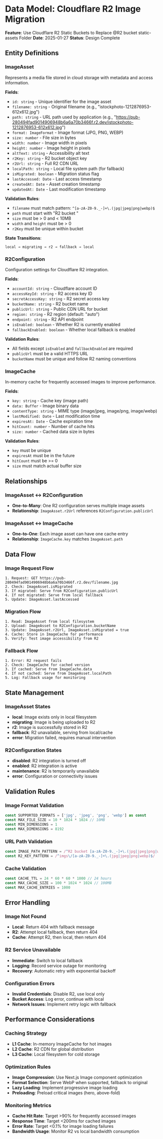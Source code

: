 # Data Model: Cloudflare R2 Image Migration

**Feature**: Use Cloudflare R2 Static Buckets to Replace @R2 bucket static-assets Folder **Date**:
2025-01-27 **Status**: Design Complete

## Entity Definitions

### ImageAsset

Represents a media file stored in cloud storage with metadata and access information.

**Fields**:

- `id: string` - Unique identifier for the image asset
- `filename: string` - Original filename (e.g., "istockphoto-1212876953-612x612.jpg")
- `path: string` - URL path used by application (e.g.,
  "https://pub-280494fad9014906948b6a6a70b3466f.r2.dev/istockphoto-1212876953-612x612.jpg")
- `format: ImageFormat` - Image format (JPG, PNG, WEBP)
- `size: number` - File size in bytes
- `width: number` - Image width in pixels
- `height: number` - Image height in pixels
- `altText: string` - Accessibility alt text
- `r2Key: string` - R2 bucket object key
- `r2Url: string` - Full R2 CDN URL
- `localPath: string` - Local file system path (for fallback)
- `isMigrated: boolean` - Migration status flag
- `lastAccessed: Date` - Last access timestamp
- `createdAt: Date` - Asset creation timestamp
- `updatedAt: Date` - Last modification timestamp

**Validation Rules**:

- `filename` must match pattern: `^[a-zA-Z0-9._-]+\.(jpg|jpeg|png|webp)$`
- `path` must start with "R2 bucket "
- `size` must be > 0 and < 10MB
- `width` and `height` must be > 0
- `r2Key` must be unique within bucket

**State Transitions**:

```
local → migrating → r2 → fallback → local
```

### R2Configuration

Configuration settings for Cloudflare R2 integration.

**Fields**:

- `accountId: string` - Cloudflare account ID
- `accessKeyId: string` - R2 access key ID
- `secretAccessKey: string` - R2 secret access key
- `bucketName: string` - R2 bucket name
- `publicUrl: string` - Public CDN URL for bucket
- `region: string` - R2 region (default: "auto")
- `endpoint: string` - R2 API endpoint
- `isEnabled: boolean` - Whether R2 is currently enabled
- `fallbackEnabled: boolean` - Whether local fallback is enabled

**Validation Rules**:

- All fields except `isEnabled` and `fallbackEnabled` are required
- `publicUrl` must be a valid HTTPS URL
- `bucketName` must be unique and follow R2 naming conventions

### ImageCache

In-memory cache for frequently accessed images to improve performance.

**Fields**:

- `key: string` - Cache key (image path)
- `data: Buffer` - Image binary data
- `contentType: string` - MIME type (image/jpeg, image/png, image/webp)
- `lastModified: Date` - Last modification time
- `expiresAt: Date` - Cache expiration time
- `hitCount: number` - Number of cache hits
- `size: number` - Cached data size in bytes

**Validation Rules**:

- `key` must be unique
- `expiresAt` must be in the future
- `hitCount` must be >= 0
- `size` must match actual buffer size

## Relationships

### ImageAsset ↔ R2Configuration

- **One-to-Many**: One R2 configuration serves multiple image assets
- **Relationship**: `ImageAsset.r2Url` references `R2Configuration.publicUrl`

### ImageAsset ↔ ImageCache

- **One-to-One**: Each image asset can have one cache entry
- **Relationship**: `ImageCache.key` matches `ImageAsset.path`

## Data Flow

### Image Request Flow

```
1. Request: GET https://pub-280494fad9014906948b6a6a70b3466f.r2.dev/filename.jpg
2. Check: ImageAsset.isMigrated
3. If migrated: Serve from R2Configuration.publicUrl
4. If not migrated: Serve from local fallback
5. Update: ImageAsset.lastAccessed
```

### Migration Flow

```
1. Read: ImageAsset from local filesystem
2. Upload: ImageAsset to R2Configuration.bucketName
3. Update: ImageAsset.r2Url, ImageAsset.isMigrated = true
4. Cache: Store in ImageCache for performance
5. Verify: Test image accessibility from R2
```

### Fallback Flow

```
1. Error: R2 request fails
2. Check: ImageCache for cached version
3. If cached: Serve from ImageCache.data
4. If not cached: Serve from ImageAsset.localPath
5. Log: Fallback usage for monitoring
```

## State Management

### ImageAsset States

- **local**: Image exists only in local filesystem
- **migrating**: Image is being uploaded to R2
- **r2**: Image is successfully stored in R2
- **fallback**: R2 unavailable, serving from local/cache
- **error**: Migration failed, requires manual intervention

### R2Configuration States

- **disabled**: R2 integration is turned off
- **enabled**: R2 integration is active
- **maintenance**: R2 is temporarily unavailable
- **error**: Configuration or connectivity issues

## Validation Rules

### Image Format Validation

```typescript
const SUPPORTED_FORMATS = ['jpg', 'jpeg', 'png', 'webp'] as const
const MAX_FILE_SIZE = 10 * 1024 * 1024 // 10MB
const MIN_DIMENSIONS = 1
const MAX_DIMENSIONS = 8192
```

### URL Path Validation

```typescript
const IMAGE_PATH_PATTERN = /^R2 bucket [a-zA-Z0-9._-]+\.(jpg|jpeg|png|webp)$/
const R2_KEY_PATTERN = /^imgs\/[a-zA-Z0-9._-]+\.(jpg|jpeg|png|webp)$/
```

### Cache Validation

```typescript
const CACHE_TTL = 24 * 60 * 60 * 1000 // 24 hours
const MAX_CACHE_SIZE = 100 * 1024 * 1024 // 100MB
const MAX_CACHE_ENTRIES = 1000
```

## Error Handling

### Image Not Found

- **Local**: Return 404 with fallback message
- **R2**: Attempt local fallback, then return 404
- **Cache**: Attempt R2, then local, then return 404

### R2 Service Unavailable

- **Immediate**: Switch to local fallback
- **Logging**: Record service outage for monitoring
- **Recovery**: Automatic retry with exponential backoff

### Configuration Errors

- **Invalid Credentials**: Disable R2, use local only
- **Bucket Access**: Log error, continue with local
- **Network Issues**: Implement retry logic with fallback

## Performance Considerations

### Caching Strategy

- **L1 Cache**: In-memory ImageCache for hot images
- **L2 Cache**: R2 CDN for global distribution
- **L3 Cache**: Local filesystem for cold storage

### Optimization Rules

- **Image Compression**: Use Next.js Image component optimization
- **Format Selection**: Serve WebP when supported, fallback to original
- **Lazy Loading**: Implement progressive image loading
- **Preloading**: Preload critical images (hero, above-fold)

### Monitoring Metrics

- **Cache Hit Rate**: Target >90% for frequently accessed images
- **Response Time**: Target <200ms for cached images
- **Error Rate**: Target <0.1% for image loading failures
- **Bandwidth Usage**: Monitor R2 vs local bandwidth consumption
